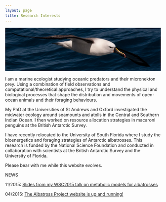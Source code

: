 ```yaml
---
layout: page
title: Research Interests
---
```


<img class="img-wide" src="/public/images/IYNA_JC66_3257_wide.jpg"></img><br>

I am a marine ecologist studying oceanic predators and their micronekton prey. Using a combination of field observations and computational/theoretical approaches, I try to understand the physical and biological processes that shape the distribution and movements of open-ocean animals and their foraging behaviours.

My PhD at the Universities of St Andrews and Oxford investigated the midwater ecology around seamounts and atolls in the Central and Southern Indian Ocean. I then worked on resource allocation strategies in macaroni penguins at the British Antarctic Survey. 

I have recently relocated to the University of South Florida where I study the bioenergetics and foraging strategies of Antarctic albatrosses. This research is funded by the National Science Foundation and conducted in collaboration with scientists at the British Antarctic Survey and the University of Florida. 

Please bear with me while this website evolves.

NEWS

11/2015: <a href="https://figshare.com/articles/Unravelling_physiological_and_ecological_determinants_of_albatross_chick_growth/1591048">Slides from my WSC2015 talk on metabolic models for albatrosses</a> 

04/2015: <a href="http://leah.johnson-gramacy.com/albatross">The Albatross Project website is up and running!</a>
